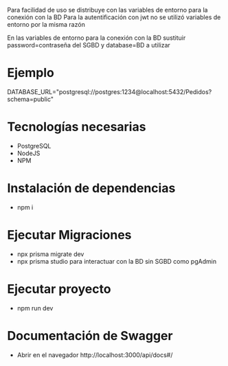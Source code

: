 Para facilidad de uso se distribuye con las variables de entorno para la conexión con la BD
Para la autentificación con jwt no se utilizó variables de entorno por la misma razón

En las variables de entorno para la conexión con la BD sustituir password=contraseña del SGBD y database=BD a utilizar
# Ejemplo
DATABASE_URL="postgresql://postgres:1234@localhost:5432/Pedidos?schema=public"

# Tecnologías necesarias
- PostgreSQL
- NodeJS
- NPM

# Instalación de dependencias
- npm i

# Ejecutar Migraciones
- npx prisma migrate dev
- npx prisma studio para interactuar con la BD sin SGBD como pgAdmin

# Ejecutar proyecto
- npm run dev

# Documentación de Swagger
- Abrir en el navegador http://localhost:3000/api/docs#/